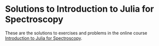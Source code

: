 # Solutions to Introduction to Julia for Spectroscopy

These are the solutions to exercises and problems in the online course [Introduction to Julia for Spectroscopy](https://github.com/garrekstemo/Intro-to-Julia-for-Spectroscopy).